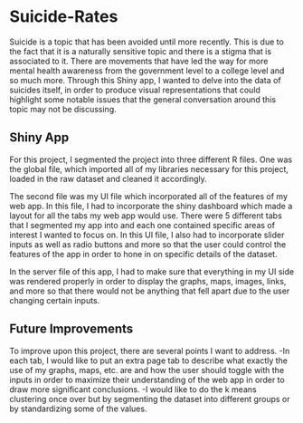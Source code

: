 # Suicide-Rates
Suicide is a topic that has been avoided until more recently. This is due to the fact that it is a naturally sensitive topic and there is a stigma that is associated to it. There are movements that have led the way for more mental health awareness from the government level to a college level and so much more. Through this Shiny app, I wanted to delve into the data of suicides itself, in order to produce visual representations that could highlight some notable issues that the general conversation around this topic may not be discussing.

## Shiny App
For this project, I segmented the project into three different R files. One was the global file, which imported all of my libraries necessary for this project, loaded in the raw dataset and cleaned it accordingly.

The second file was my UI file which incorporated all of the features of my web app. In this file, I had to incorporate the shiny dashboard which made a layout for all the tabs my web app would use. There were 5 different tabs that I segmented my app into and each one contained specific areas of interest I wanted to focus on. In this UI file, I also had to incorporate slider inputs as well as radio buttons and more so that the user could control the features of the app in order to hone in on specific details of the dataset.

In the server file of this app, I had to make sure that everything in my UI side was rendered properly in order to display the graphs, maps, images, links, and more so that there would not be anything that fell apart due to the user changing certain inputs.

## Future Improvements
To improve upon this project, there are several points I want to address.
-In each tab, I would like to put an extra page tab to describe what exactly the use of my graphs, maps, etc. are and how the user should toggle with the inputs in order to maximize their understanding of the web app in order to draw more significant conclusions.
-I would like to do the k means clustering once over but by segmenting the dataset into different groups or by standardizing some of the values.

